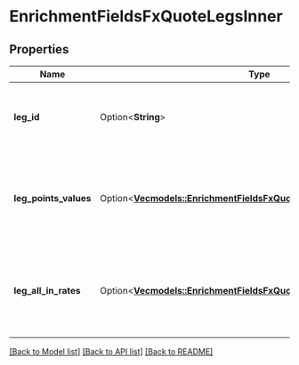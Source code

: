 # EnrichmentFieldsFxQuoteLegsInner

## Properties

Name | Type | Description | Notes
------------ | ------------- | ------------- | -------------
**leg_id** | Option<**String**> | Free-form string to identify leg information in various sections | [optional]
**leg_points_values** | Option<[**Vec<models::EnrichmentFieldsFxQuoteProductPointsValuesInner>**](enrichment_fields_fx_quote_product_points_values_inner.md)> | Collection of points' values if several types are given (e.g. bid and ask) | [optional]
**leg_all_in_rates** | Option<[**Vec<models::EnrichmentFieldsFxQuoteProductAllInRatesInner>**](enrichment_fields_fx_quote_product_all_in_rates_inner.md)> | Collection of al-in rates if several types are given (e.g. bid and ask) | [optional]

[[Back to Model list]](../README.md#documentation-for-models) [[Back to API list]](../README.md#documentation-for-api-endpoints) [[Back to README]](../README.md)


